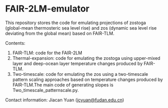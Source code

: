 # FAIR-2LM-emulator
This repository stores the code for emulating projections of zostoga (global-mean thermosteric sea level rise) and zos (dynamic sea level rise deviating from the global mean) based on FAIR-TLM.

Contents:
1. FAIR-TLM: code for the FAIR-2LM
2. Thermal-expansion: code for emulating the zostoga using upper-mixed layer and deep-ocean layer temperature changes produced by FAIR-TLM.
3. Two-timescale: code for emulating the zos using a two-timescale pattern scaling approaches based on temperature changes produced by FAIR-TLM.The main code of generating slopes is Two_timescale_patternscale.py.

Contact information: Jiacan Yuan (jcyuan@fudan.edu.cn)
